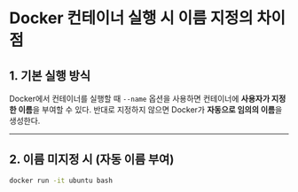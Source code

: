 # Docker 컨테이너 실행 시 이름 지정의 차이점

## 1. 기본 실행 방식

Docker에서 컨테이너를 실행할 때 `--name` 옵션을 사용하면 컨테이너에 **사용자가 지정한 이름**을 부여할 수 있다. 반대로 지정하지 않으면 Docker가 **자동으로 임의의 이름**을 생성한다.

---

## 2. 이름 미지정 시 (자동 이름 부여)

```bash
docker run -it ubuntu bash
